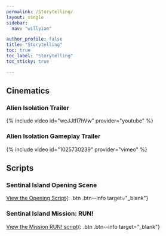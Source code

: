 ```yaml
---
permalink: /Storytelling/
layout: single
sidebar:
  nav: "willyiam"

author_profile: false
title: "Storytelling"
toc: true
toc_label: "Storytelling"
toc_sticky: true

---
```

## Cinematics
### Alien Isolation Trailer
{% include video id="weJJtfI7hVw" provider="youtube" %}

### Alien Isolation Gameplay Trailer
{% include video id="1025730239" provider="vimeo" %}

## Scripts
### Sentinal Island Opening Scene
[View the Opening Script](/Documents/ENL2013_FinalScript_Gauvin_William.pdf){: .btn .btn--info target="_blank"}
### Sentinal Island Mission: RUN!
[View the Mission RUN! script](/Documents/ENL2013_Scene2_Gauvin_William.pdf){: .btn .btn--info target="_blank"}
